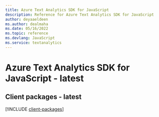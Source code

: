 ```yaml
---
title: Azure Text Analytics SDK for JavaScript
description: Reference for Azure Text Analytics SDK for JavaScript
author: deyaaeldeen
ms.author: dealmaha
ms.date: 05/16/2022
ms.topic: reference
ms.devlang: JavaScript
ms.service: textanalytics
---
```

# Azure Text Analytics SDK for JavaScript - latest
## Client packages - latest
[!INCLUDE [client-packages](text-analytics-client-index.md)]

